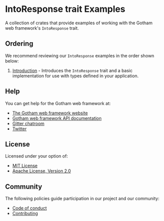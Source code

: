 # IntoResponse trait Examples

A collection of crates that provide examples of working with the Gotham web framework's
`IntoResponse` trait.

## Ordering

We recommend reviewing our `IntoResponse` examples in the order shown below:

1. [Introduction](introduction) - Introduces the `IntoResponse` trait and a basic implementation for
                                  use with types defined in your application.

## Help

You can get help for the Gotham web framework at:

* [The Gotham web framework website](https://gotham-rs.github.io/gotham.rs/)
* [Gotham web framework API documentation](https://docs.rs/gotham/)
* [Gitter chatroom](https://gitter.im/gotham-rs/gotham)
* [Twitter](https://twitter.com/gotham_rs)

## License

Licensed under your option of:

* [MIT License](../LICENSE-MIT)
* [Apache License, Version 2.0](../LICENSE-APACHE)

## Community

The following policies guide participation in our project and our community:

* [Code of conduct](../../CODE_OF_CONDUCT.md)
* [Contributing](../../CONTRIBUTING.md)
